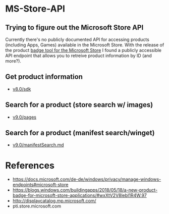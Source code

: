 # MS-Store-API
## Trying to figure out the Microsoft Store API

Currently there's no publicly documented API for accessing products (including Apps, Games) available in the Microsoft Store.
With the release of the product [badge tool for the Microsoft Store](https://blogs.windows.com/buildingapps/2018/05/18/a-new-product-badge-for-microsoft-store-applications/) I found a publicly accessible API endpoint that allows you to retreive product information by ID (and more?).

## Get product information

* [v8.0/sdk](endpoints/v8.0/products.md)

## Search for a product (store search w/ images)

* [v9.0/pages](endpoints/v9.0/pages.md)

## Search for a product (manifest search/winget)

* [v9.0/manifestSearch.md](endpoints/v9.0/manifestSearch.md)

# References
- https://docs.microsoft.com/de-de/windows/privacy/manage-windows-endpoints#microsoft-store
- https://blogs.windows.com/buildingapps/2018/05/18/a-new-product-badge-for-microsoft-store-applications/#wxXtV2V8lebI1R4W.97
- http://displaycatalog.mp.microsoft.com/
- pti.store.microsoft.com
